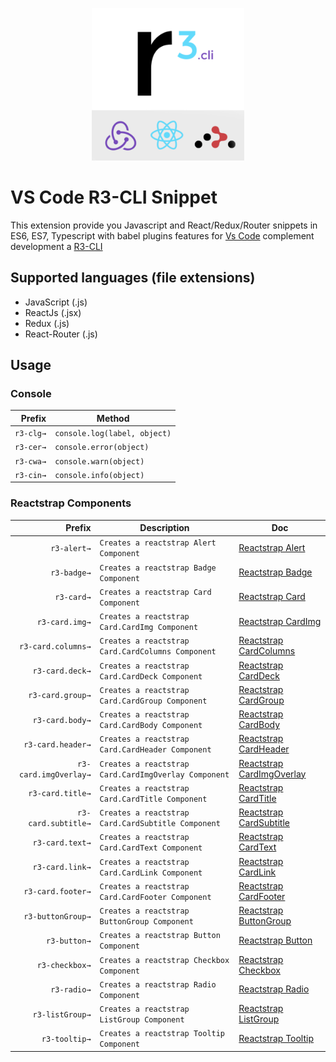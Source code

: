 <p align="center">
  <a href="https://reacttraining.com/react-router/">
    <img alt="r3-cli" src="images/r3-cli-snippet-icons.png" width="244">
  </a>
</p>

# VS Code R3-CLI Snippet

This extension provide you Javascript and React/Redux/Router snippets in ES6, ES7, Typescript with babel plugins features for [Vs Code](https://code.visualstudio.com/) complement development a [R3-CLI](https://github.com/reginaldoMorais/r3-cli)


## Supported languages (file extensions)

* JavaScript (.js)
* ReactJs (.jsx)
* Redux (.js)
* React-Router (.js)


## Usage

### Console

|Prefix|Method|
|-------:|-------|
|`r3-clg→`|`console.log(label, object)`|
|`r3-cer→`|`console.error(object)`|
|`r3-cwa→`|`console.warn(object)`|
|`r3-cin→`|`console.info(object)`|


### Reactstrap Components

|Prefix|Description|Doc|
|-------:|-------|-------|
|`r3-alert→`|`Creates a reactstrap Alert Component`|[Reactstrap Alert](https://reactstrap.github.io/components/alerts/)
|`r3-badge→`|`Creates a reactstrap Badge Component`|[Reactstrap Badge](https://reactstrap.github.io/components/badge/)
|`r3-card→`|`Creates a reactstrap Card Component`|[Reactstrap Card](https://reactstrap.github.io/components/card/)
|`r3-card.img→`|`Creates a reactstrap Card.CardImg Component`|[Reactstrap CardImg](https://reactstrap.github.io/components/card/)
|`r3-card.columns→`|`Creates a reactstrap Card.CardColumns Component`|[Reactstrap CardColumns](https://reactstrap.github.io/components/card/)
|`r3-card.deck→`|`Creates a reactstrap Card.CardDeck Component`|[Reactstrap CardDeck](https://reactstrap.github.io/components/card/)
|`r3-card.group→`|`Creates a reactstrap Card.CardGroup Component`|[Reactstrap CardGroup](https://reactstrap.github.io/components/card/)
|`r3-card.body→`|`Creates a reactstrap Card.CardBody Component`|[Reactstrap CardBody](https://reactstrap.github.io/components/card/)
|`r3-card.header→`|`Creates a reactstrap Card.CardHeader Component`|[Reactstrap CardHeader](https://reactstrap.github.io/components/card/)
|`r3-card.imgOverlay→`|`Creates a reactstrap Card.CardImgOverlay Component`|[Reactstrap CardImgOverlay](https://reactstrap.github.io/components/card/)
|`r3-card.title→`|`Creates a reactstrap Card.CardTitle Component`|[Reactstrap CardTitle](https://reactstrap.github.io/components/card/)
|`r3-card.subtitle→`|`Creates a reactstrap Card.CardSubtitle Component`|[Reactstrap CardSubtitle](https://reactstrap.github.io/components/card/)
|`r3-card.text→`|`Creates a reactstrap Card.CardText Component`|[Reactstrap CardText](https://reactstrap.github.io/components/card/)
|`r3-card.link→`|`Creates a reactstrap Card.CardLink Component`|[Reactstrap CardLink](https://reactstrap.github.io/components/card/)
|`r3-card.footer→`|`Creates a reactstrap Card.CardFooter Component`|[Reactstrap CardFooter](https://reactstrap.github.io/components/card/)
|`r3-buttonGroup→`|`Creates a reactstrap ButtonGroup Component`|[Reactstrap ButtonGroup](https://reactstrap.github.io/components/button-group/)
|`r3-button→`|`Creates a reactstrap Button Component`|[Reactstrap Button](https://reactstrap.github.io/components/buttons/)
|`r3-checkbox→`|`Creates a reactstrap Checkbox Component`|[Reactstrap Checkbox](https://reactstrap.github.io/components/buttons/)
|`r3-radio→`|`Creates a reactstrap Radio Component`|[Reactstrap Radio](https://reactstrap.github.io/components/buttons/)
|`r3-listGroup→`|`Creates a reactstrap ListGroup Component`|[Reactstrap ListGroup](https://reactstrap.github.io/components/listgroup/)
|`r3-tooltip→`|`Creates a reactstrap Tooltip Component`|[Reactstrap Tooltip](https://reactstrap.github.io/components/tooltips/)